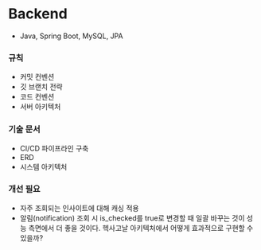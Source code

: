 # Backend
- Java, Spring Boot, MySQL, JPA

### 규칙
- 커밋 컨벤션
- 깃 브랜치 전략
- 코드 컨벤션
- 서버 아키텍처

### 기술 문서
- CI/CD 파이프라인 구축
- ERD
- 시스템 아키텍처

### 개선 필요
- 자주 조회되는 인사이트에 대해 캐싱 적용
- 알림(notification) 조회 시 is_checked를 true로 변경할 때 일괄 바꾸는 것이 성능 측면에서 더 좋을 것이다. 헥사고날 아키텍처에서 어떻게 효과적으로 구현할 수 있을까?
